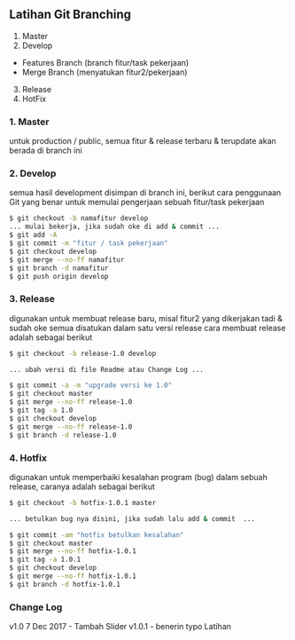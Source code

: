 ## Latihan Git Branching

1. Master
2. Develop
 - Features Branch (branch fitur/task pekerjaan)
 - Merge Branch (menyatukan fitur2/pekerjaan)
3. Release
4. HotFix

### 1. Master 
untuk production / public, semua fitur & release terbaru & terupdate akan berada di branch ini

### 2. Develop
semua hasil development disimpan di branch ini,
berikut cara penggunaan Git yang benar untuk memulai pengerjaan sebuah fitur/task pekerjaan

```sh
$ git checkout -b namafitur develop
... mulai bekerja, jika sudah oke di add & commit ...
$ git add -A
$ git commit -m "fitur / task pekerjaan"
$ git checkout develop
$ git merge --no-ff namafitur
$ git branch -d namafitur
$ git push origin develop
```
### 3. Release
digunakan untuk membuat release baru, misal fitur2 yang dikerjakan tadi & sudah oke semua disatukan dalam satu versi release
cara membuat release adalah sebagai berikut

```sh
$ git checkout -b release-1.0 develop

... ubah versi di file Readme atau Change Log ...

$ git commit -a -m "upgrade versi ke 1.0"
$ git checkout master
$ git merge --no-ff release-1.0
$ git tag -a 1.0
$ git checkout develop
$ git merge --no-ff release-1.0
$ git branch -d release-1.0
```

### 4. Hotfix
digunakan untuk memperbaiki kesalahan program (bug) dalam sebuah release, caranya adalah sebagai berikut

```sh
$ git checkout -b hotfix-1.0.1 master

... betulkan bug nya disini, jika sudah lalu add & commit  ...

$ git commit -am "hotfix betulkan kesalahan"
$ git checkout master
$ git merge --no-ff hotfix-1.0.1
$ git tag -a 1.0.1
$ git checkout develop
$ git merge --no-ff hotfix-1.0.1
$ git branch -d hotfix-1.0.1
```

### Change Log

v1.0
7 Dec 2017 - Tambah Slider
v1.0.1 - benerin typo Latihan